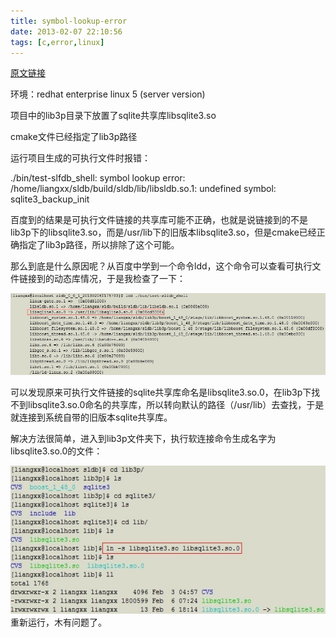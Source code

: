```yaml
---
title: symbol-lookup-error
date: 2013-02-07 22:10:56
tags: [c,error,linux]
---
```

[原文链接](http://www.cnblogs.com/liangxiaxu/archive/2013/02/07/2908562.html)

环境：redhat enterprise linux 5 (server version) 

项目中的lib3p目录下放置了sqlite共享库libsqlite3.so

cmake文件已经指定了lib3p路径

运行项目生成的可执行文件时报错：

./bin/test-slfdb_shell: symbol lookup error: /home/liangxx/sldb/build/sldb/lib/libsldb.so.1: undefined symbol: sqlite3_backup_init

百度到的结果是可执行文件链接的共享库可能不正确，也就是说链接到的不是lib3p下的libsqlite3.so，而是/usr/lib下的旧版本libsqlite3.so，但是cmake已经正确指定了lib3p路径，所以排除了这个可能。

那么到底是什么原因呢？从百度中学到一个命令ldd，这个命令可以查看可执行文件链接到的动态库情况，于是我检查了一下：


![](./_image/2017-12-19-15-54-57.jpg)

可以发现原来可执行文件链接的sqlite共享库命名是libsqlite3.so.0，在lib3p下找不到libsqlite3.so.0命名的共享库，所以转向默认的路径（/usr/lib）去查找，于是就连接到系统自带的旧版本sqlite共享库。

解决方法很简单，进入到lib3p文件夹下，执行软连接命令生成名字为libsqlite3.so.0的文件：


![](./_image/2017-12-19-15-55-23.jpg)
重新运行，木有问题了。